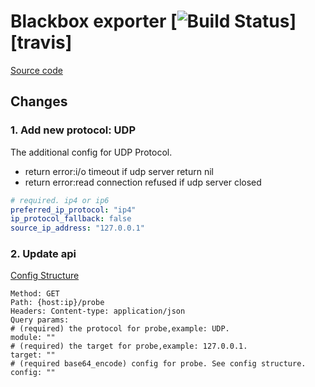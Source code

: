 # Blackbox exporter [![Build Status](https://travis-ci.org/prometheus/blackbox_exporter.svg)][travis]
[Source code](https://github.com/prometheus/blackbox_exporter/)


## Changes

### 1. Add new protocol: UDP 

The additional config for UDP Protocol.
* return error:i/o timeout if udp server return nil
* return error:read connection refused if udp server closed
```yaml
# required. ip4 or ip6
preferred_ip_protocol: "ip4" 
ip_protocol_fallback: false
source_ip_address: "127.0.0.1"  
```

### 2. Update api
[Config Structure](https://github.com/woraser/blackbox_exporter/blob/master/config/config.go)
```
Method: GET
Path: {host:ip}/probe
Headers: Content-type: application/json
Query params:
# (required) the protocol for probe,example: UDP.
module: "" 
# (required) the target for probe,example: 127.0.0.1.
target: ""
# (required base64_encode) config for probe. See config structure.
config: ""
```
